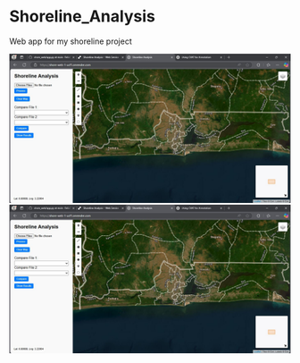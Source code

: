 # Shoreline_Analysis
Web app for my shoreline project

![Description of Image](Images/111123.JPG)
![Description of Image](https://github.com/FelixEfosa/Shoreline_Analysis/blob/main/Images/111123.JPG)
